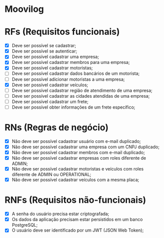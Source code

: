 # Moovilog

# RFs (Requisitos funcionais)

- [x] Deve ser possível se cadastrar;
- [x] Deve ser possível se autenticar;
- [x] Deve ser possível cadastrar uma empresa;
- [x] Deve ser possível cadastrar membros para uma empresa;
- [x] Deve ser possível cadastrar motoristas;
- [ ] Deve ser possível cadastrar dados bancários de um motorista;
- [ ] Deve ser possível adicionar motoristas a uma empresa;
- [x] Deve ser possível cadastrar veículos;
- [ ] Deve ser possível cadastrar região de atendimento de uma empresa;
- [ ] Deve ser possível cadastrar as cidades atendidas de uma empresa;
- [ ] Deve ser possível cadastrar um frete;
- [ ] Deve ser possível obter informações de um frete específico;

# RNs (Regras de negócio)

- [x] Não deve ser possível cadastrar usuário com e-mail duplicado;
- [x] Não deve ser possível cadastrar uma empresa com um CNPJ duplicado;
- [x] Não deve ser possível cadastrar membros com e-mail duplicado;
- [x] Não deve ser possível cadastrar empresas com roles diferente de ADMIN;
- [x] Não deve ser possível cadastrar motoristas e veículos com roles diferente de ADMIN ou OPERATIONAL;
- [x] Não deve ser possível cadastrar veículos com a mesma placa;

# RNFs (Requisitos não-funcionais)

- [x] A senha do usuário precisa estar criptografada;
- [x] Os dados da aplicação precisam estar persistidos em um banco PostgreSQL;
- [x] O usuário deve ser identificado por um JWT (JSON Web Token);
